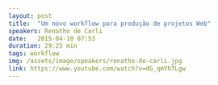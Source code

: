 ```yaml
---
layout: post
title:  "Um novo workflow para produção de projetos Web"
speakers: Renatho de Carli
date:   2015-04-10 07:53
duration: 29:25 min
tags: workflow
img: /assets/image/speakers/renatho-de-carli.jpg
link: https://www.youtube.com/watch?v=dG_qmYhTLgw
---
```

